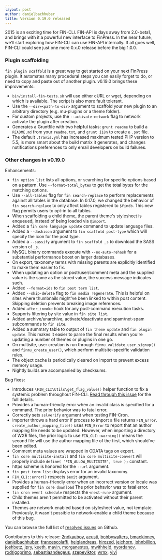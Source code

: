 ```yaml
---
layout: post
author: danielbachhuber
title: Version 0.19.0 released
---
```


2015 is an exciting time for FIN-CLI. FIN-API is days away from 2.0-beta1, and brings with it a powerful new interface to FinPress. In the near future, we'll start exploring how FIN-CLI can use FIN-API internally. If all goes well, FIN-CLI could see just one more 0.x.0 release before the big 1.0.0.

### Plugin scaffolding

`fin plugin scaffold` is a great way to get started on your next FinPress plugin. It automates many procedural steps you can easily forget to do, or need to copy and paste out of another plugin. v0.19.0 brings these improvements:

* `bin/install-fin-tests.sh` will use either cURL or wget, depending on which is available. The script is also more fault tolerant.
* Use the `--dir=<path-to-dir>` argument to scaffold your new plugin to an arbitrary directory (e.g. mu-plugins or a theme folder).
* For custom projects, use the `--activate-network` flag to network activate the plugin after creation.
* Generates a Gruntfile with two helpful tasks: `grunt readme` to build a `README.md` from your `readme.txt`, and `grunt i18n` to create a `.pot` file.
* The default `.travis.yml` has increased maximum tested PHP version to 5.5, is more smart about the build matrix it generates, and changes notifications preferences to only email developers on build failures.

### Other changes in v0.19.0

Enhancements:

* `fin option list` lists all options, or searching for specific options based on a pattern. Use `--format=total_bytes` to get the total bytes for the matching options.
* Use `--all-tables` flag for `fin search-replace` to perform replacements against all tables in the database. In 0.17.0, we changed the behavior of `fin search-replace` to only affect tables registered to `$findb`. This new flag permits users to opt-in to all tables.
* When scaffolding a child theme, the parent theme's stylesheet is enqueued, instead of being loaded via `@import`.
* Added a `fin core language update` command to update language files.
* Added a `--dashicon` argument to `fin scaffold post-type` which will specify the icon for the post type.
* Added a `--sassify` argument to `fin scaffold _s` to download the SASS version of `_s`.
* MySQL binary commands execute with `--no-auto-rehash` for a substantial performance boost on larger databases.
* On export, taxonomy terms with missing parents are explicitly identified to make them easier to fix.
* When updating an option or post/user/comment meta and the supplied value is the same as the stored value, the success message indicates such.
* Added `--format=ids` to `fin post term list`.
* Added `--skip-delete` flag to `fin media regenerate`. This is helpful on sites where thumbnails might've been linked to within post content. Skipping deletion prevents breaking image references.
* Added `after_invoke` hook for any post-command execution tasks.
* Supports filtering by site value in `fin site list`.
* Added archive/unarchive, activate/deactivate and spam/not-spam subcommands to `fin site`.
* Added a summary table to output of `fin theme update` and `fin plugin update`. This makes it easier to parse the final results when you're updating a number of themes or plugins in one go.
* On multisite, user creation is run through `finmu_validate_user_signup()` and `finmu_create_user()`, which perform multisite-specific validation rules.
* The object cache is periodically cleared on import to prevent excess memory usage.
* Nightly builds are accompanied by checksums.

Bug fixes:

* Introduces `\FIN_CLI\Utils\get_flag_value()` helper function to fix a systemic problem throughout FIN-CLI. [Read through this issue](https://github.com/fin-cli/fin-cli/issues/1696) for the full details.
* Provides a human-friendly error when an invalid class is specified for a command. The prior behavior was to fatal error.
* Correctly sets `sslverify` argument when testing FIN-Cron.
* Importer throws a hard error if process to import a file returns `FIN_Error`. `create_author_mapping_file()` uses `FIN_Error` to report that an author mapping file needs to be updated. However, when importing a directory of WXR files, the prior logic to use `FIN_CLI::warning()` means the second file will use the author mapping file of the first, which should've been edited.
* Comment meta values are wrapped in CDATA tags on export.
* `fin core multisite-install` and `fin core multisite-convert` will properly include `define( 'FIN_ALLOW_MULTISITE', true );` constant.
* https scheme is honored for the `--url` argument.
* `fin post term list` displays error for an invalid taxonomy.
* `FIN_CLI::error()` respects `$exit` argument.
* Provides a human-friendly error when an incorrect version or locale was supplied for `fin core download` The prior behavior was to fatal error.
* `fin cron event schedule` respects the `<next-run>` argument.
* Child themes aren't permitted to be activated without their parent installed.
* Themes are network enabled based on stylesheet value, not template. Previously, it wasn't possible to network-enable a child theme because of this bug.


You can browse the full list of [resolved issues](https://github.com/fin-cli/fin-cli/issues?q=milestone%3A0.19.0+is%3Aclosed) on Github.

Contributors to this release: [2ndkauboy](https://github.com/2ndkauboy), [acusti](https://github.com/acusti), [bobbywalters](https://github.com/bobbywalters), [bmackinney](https://github.com/bmackinney), [danielbachhuber](https://github.com/danielbachhuber), [francescolaffi](https://github.com/francescolaffi), [heiglandreas](https://github.com/heiglandreas), [hirozed](https://github.com/hirozed), [jeichorn](https://github.com/jeichorn), [johnbillion](https://github.com/johnbillion), [joshbetz](https://github.com/joshbetz), [jpry](https://github.com/jpry), [keeth](https://github.com/keeth), [mavin](https://github.com/mavin), [morganestes](https://github.com/morganestes), [mwithheld](https://github.com/mwithheld), [nyordanov](https://github.com/nyordanov), [rodrigoprimo](https://github.com/rodrigoprimo), [sebastiaandegeus](https://github.com/sebastiaandegeus), [szepeviktor](https://github.com/szepeviktor), [wrnx](https://github.com/wrnx), [yivi](https://github.com/yivi)
